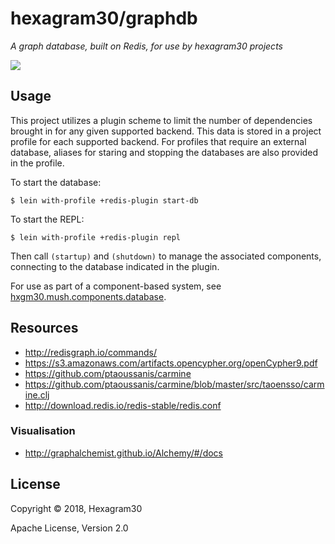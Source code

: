 # hexagram30/graphdb

*A graph database, built on Redis, for use by hexagram30 projects*

[![][logo]][logo-large]


## Usage

This project utilizes a plugin scheme to limit the number of dependencies
brought in for any given supported backend. This data is stored in a
project profile for each supported backend. For profiles that require an
external database, aliases for staring and stopping the databases are also
provided in the profile.

To start the database:
```
$ lein with-profile +redis-plugin start-db
```

To start the REPL:
```
$ lein with-profile +redis-plugin repl
```

Then call `(startup)` and `(shutdown)` to manage the associated components,
connecting to the database indicated in the plugin.


For use as part of a component-based system, see
[hxgm30.mush.components.database][comp-graphdb].


## Resources

* http://redisgraph.io/commands/
* https://s3.amazonaws.com/artifacts.opencypher.org/openCypher9.pdf
* https://github.com/ptaoussanis/carmine
* https://github.com/ptaoussanis/carmine/blob/master/src/taoensso/carmine.clj
* http://download.redis.io/redis-stable/redis.conf

### Visualisation

* http://graphalchemist.github.io/Alchemy/#/docs


## License

Copyright © 2018, Hexagram30

Apache License, Version 2.0


<!-- Named page links below: /-->

[logo]: https://raw.githubusercontent.com/hexagram30/resources/master/branding/logo/h30-logo-1-long-with-text-x688.png
[logo-large]: https://raw.githubusercontent.com/hexagram30/resources/master/branding/logo/h30-logo-1-long-with-text-x3440.png
[comp-graphdb]: https://github.com/hexagram30/hexagramMUSH/blob/master/src/hexagram30/mush/components/database.clj
